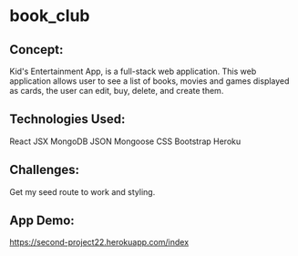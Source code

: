 # book_club

## Concept: 
Kid's Entertainment App, is a full-stack web application. This web application allows user to see a list of books, movies and games displayed as cards, the user can edit, buy, delete, and create them.

## Technologies Used: 
React 
JSX 
MongoDB 
JSON 
Mongoose 
CSS 
Bootstrap
Heroku

## Challenges:
Get my seed route to work and styling. 

## App Demo:
https://second-project22.herokuapp.com/index